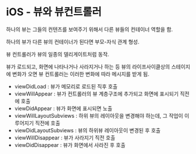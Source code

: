 # iOS - 뷰와 뷰컨트롤러

하나의 뷰는 그들의 컨텐츠를 보여주기 위해서 다른 뷰들의 컨테이너 역할을 함.

하나의 뷰가 다른 뷰의 컨테이너가 된다면 부모-자식 관계 형성.



뷰 컨트롤러가 뷰의 일종의 델리게이트처럼 동작.

뷰가 로드되고, 화면에 나타나거나 사라지거나 하는 등 뷰의 라이프사이클상의 스테이지에 변화가 오면 뷰 컨트롤러는 이러한 변화에 따라 메시지를 받게 됨.

* viewDidLoad : 뷰가 메모리로 로드된 직후 호출
* viewWillAppear : 뷰가 컨트롤러의 뷰 계층구조에 추가되고 화면에 표시되기 직전에 호출
* viewDidAppear : 뷰가 화면에 표시되면 노출
* viewWillLayoutSubviews : 하위 뷰의 레이아웃을 변경해야 하는데, 그 작업이 이루어지기 직전에 호출
* viewDidLayoutSubviews : 뷰의 하위뷰 레이아웃이 변경된 후 호출
* viewWillDisappear : 뷰가 사라지기 직전 호출
* viewDidDisappear : 뷰가 화면에서 사라진 후 호출



